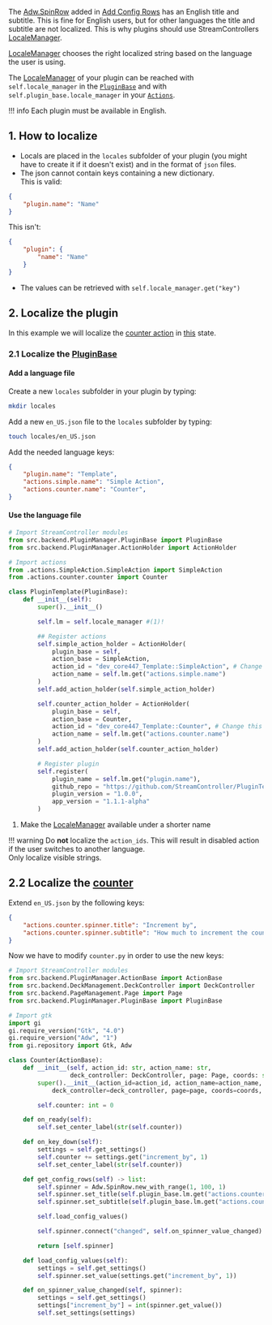 The [Adw.SpinRow](https://gnome.pages.gitlab.gnome.org/libadwaita/doc/1-latest/class.SpinRow.html) added in [Add Config Rows](config/add_config_rows.md) has an English title and subtitle. This is fine for English users, but for other languages the title and subtitle are not localized. This is why plugins should use StreamControllers [LocaleManager](https://github.com/StreamController/StreamController/blob/main/locales/LocaleManager.py).

[LocaleManager](https://github.com/StreamController/StreamController/blob/main/locales/LocaleManager.py) chooses the right localized string based on the language the user is using.

The [LocaleManager](https://github.com/StreamController/StreamController/blob/main/locales/LocaleManager.py) of your plugin can be reached with `self.locale_manager` in the [`PluginBase`](../bases/PluginBase_py.md) and with `self.plugin_base.locale_manager` in your [`Actions`](../bases/ActionBase_py.md).

!!! info
    Each plugin must be available in English.

## 1. How to localize
- Locals are placed in the `locales` subfolder of your plugin (you might have to create it if it doesn't exist) and in the format of `json` files.
- The json cannot contain keys containing a new dictionary.  
This is valid:
```json
{
    "plugin.name": "Name"
}
```
This isn't:
```json
{
    "plugin": {
        "name": "Name"
    }
}
```
- The values can be retrieved with `self.locale_manager.get("key")`

## 2. Localize the plugin
In this example we will localize the [counter action](AddCounter.md) in [this](config/add_config_rows.md#7-use-the-value) state.
### 2.1 Localize the [PluginBase](../bases/PluginBase_py.md)
#### Add a language file
Create a new `locales` subfolder in your plugin by typing:
```bash
mkdir locales
```
Add a new `en_US.json` file to the `locales` subfolder by typing:
```bash
touch locales/en_US.json
```
Add the needed language keys:
```json
{
    "plugin.name": "Template",
    "actions.simple.name": "Simple Action",
    "actions.counter.name": "Counter",
}
```

#### Use the language file
```python title="main.py" hl_lines="13 20 28 34"
# Import StreamController modules
from src.backend.PluginManager.PluginBase import PluginBase
from src.backend.PluginManager.ActionHolder import ActionHolder

# Import actions
from .actions.SimpleAction.SimpleAction import SimpleAction
from .actions.counter.counter import Counter

class PluginTemplate(PluginBase):
    def __init__(self):
        super().__init__()

        self.lm = self.locale_manager #(1)!

        ## Register actions
        self.simple_action_holder = ActionHolder(
            plugin_base = self,
            action_base = SimpleAction,
            action_id = "dev_core447_Template::SimpleAction", # Change this to your own plugin id
            action_name = self.lm.get("actions.simple.name")
        )
        self.add_action_holder(self.simple_action_holder)

        self.counter_action_holder = ActionHolder(
            plugin_base = self,
            action_base = Counter,
            action_id = "dev_core447_Template::Counter", # Change this to your own plugin id
            action_name = self.lm.get("actions.counter.name")
        )
        self.add_action_holder(self.counter_action_holder)

        # Register plugin
        self.register(
            plugin_name = self.lm.get("plugin.name"),
            github_repo = "https://github.com/StreamController/PluginTemplate",
            plugin_version = "1.0.0",
            app_version = "1.1.1-alpha"
        )
```

1. Make the [LocaleManager](https://github.com/StreamController/StreamController/blob/main/locales/LocaleManager.py) available under a shorter name

!!! warning
    Do **not** localize the `action_ids`. This will result in disabled action if the user switches to another language.  
    Only localize visible strings.

## 2.2 Localize the [counter](AddCounter.md)
Extend `en_US.json` by the following keys:
```json
{
    "actions.counter.spinner.title": "Increment by",
    "actions.counter.spinner.subtitle": "How much to increment the counter by"
}
```
Now we have to modify `counter.py` in order to use the new keys:
```python title="counter.py" hl_lines="31-32"
# Import StreamController modules
from src.backend.PluginManager.ActionBase import ActionBase
from src.backend.DeckManagement.DeckController import DeckController
from src.backend.PageManagement.Page import Page
from src.backend.PluginManager.PluginBase import PluginBase

# Import gtk
import gi
gi.require_version("Gtk", "4.0")
gi.require_version("Adw", "1")
from gi.repository import Gtk, Adw

class Counter(ActionBase):
    def __init__(self, action_id: str, action_name: str,
                 deck_controller: DeckController, page: Page, coords: str, plugin_base: PluginBase):
        super().__init__(action_id=action_id, action_name=action_name,
            deck_controller=deck_controller, page=page, coords=coords, plugin_base=plugin_base)

        self.counter: int = 0

    def on_ready(self):
        self.set_center_label(str(self.counter))

    def on_key_down(self):
        settings = self.get_settings()
        self.counter += settings.get("increment_by", 1)
        self.set_center_label(str(self.counter))

    def get_config_rows(self) -> list:
        self.spinner = Adw.SpinRow.new_with_range(1, 100, 1)
        self.spinner.set_title(self.plugin_base.lm.get("actions.counter.spinner.title"))
        self.spinner.set_subtitle(self.plugin_base.lm.get("actions.counter.spinner.subtitle"))

        self.load_config_values()

        self.spinner.connect("changed", self.on_spinner_value_changed)

        return [self.spinner]

    def load_config_values(self):
        settings = self.get_settings()
        self.spinner.set_value(settings.get("increment_by", 1))

    def on_spinner_value_changed(self, spinner):
        settings = self.get_settings()
        settings["increment_by"] = int(spinner.get_value())
        self.set_settings(settings)
```
